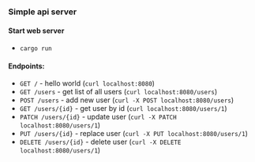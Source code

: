 ### Simple api server

#### Start web server
- `cargo run`

#### Endpoints:
- `GET /` - hello world (`curl localhost:8080`)
- `GET /users` - get list of all users (`curl localhost:8080/users`)
- `POST /users` - add new user (`curl -X POST localhost:8080/users`)
- `GET /users/{id}` - get user by id (`curl localhost:8080/users/1`)
- `PATCH /users/{id}` - update user (`curl -X PATCH localhost:8080/users/1`)
- `PUT /users/{id}` - replace user (`curl -X PUT localhost:8080/users/1`)
- `DELETE /users/{id}` - delete user (`curl -X DELETE localhost:8080/users/1`)